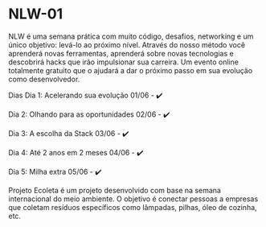 # NLW-01


NLW é uma semana prática com muito código, desafios, networking e um único objetivo: levá-lo ao próximo nível. Através do nosso método você aprenderá novas ferramentas, aprenderá sobre novas tecnologias e descobrirá hacks que irão impulsionar sua carreira. Um evento online totalmente gratuito que o ajudará a dar o próximo passo em sua evolução como desenvolvedor.

Dias
Dia 1: Acelerando sua evolução 01/06 - ✔️

Dia 2: Olhando para as oportunidades 02/06 - ✔️

Dia 3: A escolha da Stack 03/06 - ✔️

Dia 4: Até 2 anos em 2 meses 04/06 - ✔️

Dia 5: Milha extra 05/06 - ✔️

 Projeto
Ecoleta é um projeto desenvolvido com base na semana internacional do meio ambiente. O objetivo é conectar pessoas a empresas que coletam resíduos específicos como lâmpadas, pilhas, óleo de cozinha, etc.
